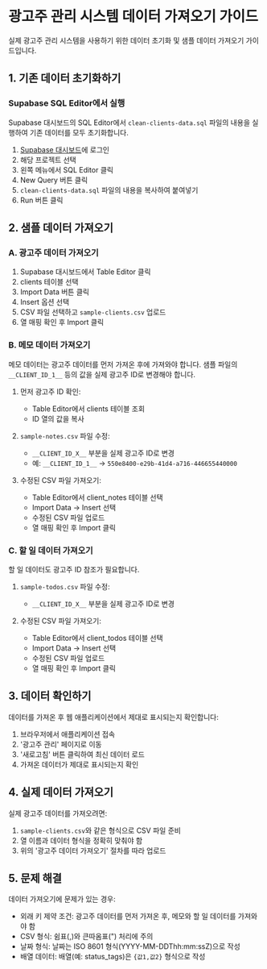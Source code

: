 # 광고주 관리 시스템 데이터 가져오기 가이드

실제 광고주 관리 시스템을 사용하기 위한 데이터 초기화 및 샘플 데이터 가져오기 가이드입니다.

## 1. 기존 데이터 초기화하기

### Supabase SQL Editor에서 실행

Supabase 대시보드의 SQL Editor에서 `clean-clients-data.sql` 파일의 내용을 실행하여 기존 데이터를 모두 초기화합니다.

1. [Supabase 대시보드](https://app.supabase.io)에 로그인
2. 해당 프로젝트 선택
3. 왼쪽 메뉴에서 SQL Editor 클릭
4. New Query 버튼 클릭
5. `clean-clients-data.sql` 파일의 내용을 복사하여 붙여넣기
6. Run 버튼 클릭

## 2. 샘플 데이터 가져오기

### A. 광고주 데이터 가져오기

1. Supabase 대시보드에서 Table Editor 클릭
2. clients 테이블 선택
3. Import Data 버튼 클릭 
4. Insert 옵션 선택
5. CSV 파일 선택하고 `sample-clients.csv` 업로드
6. 열 매핑 확인 후 Import 클릭

### B. 메모 데이터 가져오기

메모 데이터는 광고주 데이터를 먼저 가져온 후에 가져와야 합니다.
샘플 파일의 `__CLIENT_ID_1__` 등의 값을 실제 광고주 ID로 변경해야 합니다.

1. 먼저 광고주 ID 확인:
   - Table Editor에서 clients 테이블 조회
   - ID 열의 값을 복사

2. `sample-notes.csv` 파일 수정:
   - `__CLIENT_ID_X__` 부분을 실제 광고주 ID로 변경
   - 예: `__CLIENT_ID_1__` → `550e8400-e29b-41d4-a716-446655440000`

3. 수정된 CSV 파일 가져오기:
   - Table Editor에서 client_notes 테이블 선택
   - Import Data → Insert 선택
   - 수정된 CSV 파일 업로드
   - 열 매핑 확인 후 Import 클릭

### C. 할 일 데이터 가져오기

할 일 데이터도 광고주 ID 참조가 필요합니다.

1. `sample-todos.csv` 파일 수정:
   - `__CLIENT_ID_X__` 부분을 실제 광고주 ID로 변경

2. 수정된 CSV 파일 가져오기:
   - Table Editor에서 client_todos 테이블 선택
   - Import Data → Insert 선택
   - 수정된 CSV 파일 업로드
   - 열 매핑 확인 후 Import 클릭

## 3. 데이터 확인하기

데이터를 가져온 후 웹 애플리케이션에서 제대로 표시되는지 확인합니다:

1. 브라우저에서 애플리케이션 접속
2. '광고주 관리' 페이지로 이동
3. '새로고침' 버튼 클릭하여 최신 데이터 로드
4. 가져온 데이터가 제대로 표시되는지 확인

## 4. 실제 데이터 가져오기

실제 광고주 데이터를 가져오려면:

1. `sample-clients.csv`와 같은 형식으로 CSV 파일 준비
2. 열 이름과 데이터 형식을 정확히 맞춰야 함
3. 위의 '광고주 데이터 가져오기' 절차를 따라 업로드

## 5. 문제 해결

데이터 가져오기에 문제가 있는 경우:

- 외래 키 제약 조건: 광고주 데이터를 먼저 가져온 후, 메모와 할 일 데이터를 가져와야 함
- CSV 형식: 쉼표(,)와 큰따옴표(") 처리에 주의
- 날짜 형식: 날짜는 ISO 8601 형식(YYYY-MM-DDThh:mm:ssZ)으로 작성
- 배열 데이터: 배열(예: status_tags)은 `{값1,값2}` 형식으로 작성 